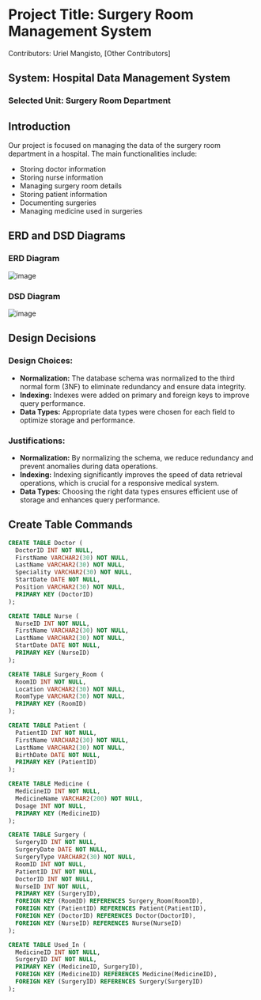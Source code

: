 # Project Title: Surgery Room Management System
Contributors: Uriel Mangisto, [Other Contributors]

## System: Hospital Data Management System
### Selected Unit: Surgery Room Department

## Introduction
Our project is focused on managing the data of the surgery room department in a hospital. The main functionalities include:

- Storing doctor information
- Storing nurse information
- Managing surgery room details
- Storing patient information
- Documenting surgeries
- Managing medicine used in surgeries

## ERD and DSD Diagrams

### ERD Diagram
![image](https://github.com/UrielMangisto/DBProject_2281_3115/assets/116572127/151473ee-a9c9-4198-b148-8c7d17dbf6c0)

### DSD Diagram
![image](https://github.com/UrielMangisto/DBProject_2281_3115/assets/116572127/de1181c1-0b87-409c-b076-e8e96ab3058a)

## Design Decisions

### Design Choices:
- **Normalization:** The database schema was normalized to the third normal form (3NF) to eliminate redundancy and ensure data integrity.
- **Indexing:** Indexes were added on primary and foreign keys to improve query performance.
- **Data Types:** Appropriate data types were chosen for each field to optimize storage and performance.

### Justifications:
- **Normalization:** By normalizing the schema, we reduce redundancy and prevent anomalies during data operations.
- **Indexing:** Indexing significantly improves the speed of data retrieval operations, which is crucial for a responsive medical system.
- **Data Types:** Choosing the right data types ensures efficient use of storage and enhances query performance.

## Create Table Commands

```sql
CREATE TABLE Doctor (
  DoctorID INT NOT NULL,
  FirstName VARCHAR2(30) NOT NULL,
  LastName VARCHAR2(30) NOT NULL,
  Speciality VARCHAR2(30) NOT NULL,
  StartDate DATE NOT NULL,
  Position VARCHAR2(30) NOT NULL,
  PRIMARY KEY (DoctorID)
);

CREATE TABLE Nurse (
  NurseID INT NOT NULL,
  FirstName VARCHAR2(30) NOT NULL,
  LastName VARCHAR2(30) NOT NULL,
  StartDate DATE NOT NULL,
  PRIMARY KEY (NurseID)
);

CREATE TABLE Surgery_Room (
  RoomID INT NOT NULL,
  Location VARCHAR2(30) NOT NULL,
  RoomType VARCHAR2(30) NOT NULL,
  PRIMARY KEY (RoomID)
);

CREATE TABLE Patient (
  PatientID INT NOT NULL,
  FirstName VARCHAR2(30) NOT NULL,
  LastName VARCHAR2(30) NOT NULL,
  BirthDate DATE NOT NULL,
  PRIMARY KEY (PatientID)
);

CREATE TABLE Medicine (
  MedicineID INT NOT NULL,
  MedicineName VARCHAR2(200) NOT NULL,
  Dosage INT NOT NULL,
  PRIMARY KEY (MedicineID)
);

CREATE TABLE Surgery (
  SurgeryID INT NOT NULL,
  SurgeryDate DATE NOT NULL,
  SurgeryType VARCHAR2(30) NOT NULL,
  RoomID INT NOT NULL,
  PatientID INT NOT NULL,
  DoctorID INT NOT NULL,
  NurseID INT NOT NULL,
  PRIMARY KEY (SurgeryID),
  FOREIGN KEY (RoomID) REFERENCES Surgery_Room(RoomID),
  FOREIGN KEY (PatientID) REFERENCES Patient(PatientID),
  FOREIGN KEY (DoctorID) REFERENCES Doctor(DoctorID),
  FOREIGN KEY (NurseID) REFERENCES Nurse(NurseID)
);

CREATE TABLE Used_In (
  MedicineID INT NOT NULL,
  SurgeryID INT NOT NULL,
  PRIMARY KEY (MedicineID, SurgeryID),
  FOREIGN KEY (MedicineID) REFERENCES Medicine(MedicineID),
  FOREIGN KEY (SurgeryID) REFERENCES Surgery(SurgeryID)
);
